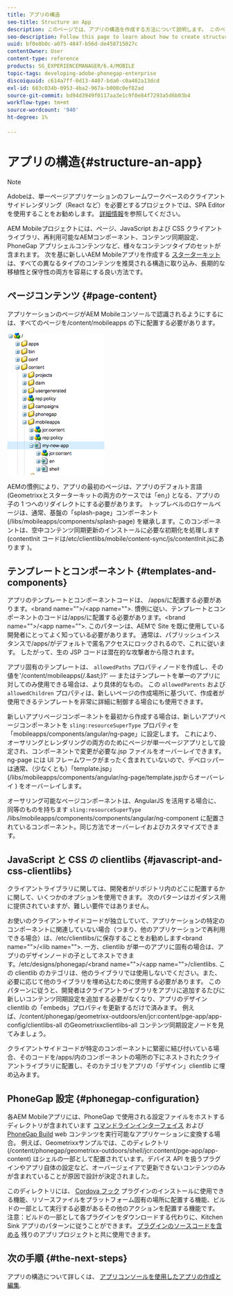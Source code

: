```yaml
---
title: アプリの構造
seo-title: Structure an App
description: このページでは、アプリの構造を作成する方法について説明します。 このページでは、テンプレートとコンポーネントを構築する方法と、JavaScript および CSS Clientlib に関する情報について説明します。
seo-description: Follow this page to learn about how to create structure of an app. This page describes how to structure templates and components along with information on JavaScript and CSS Clientlibs.
uuid: bf0e8b0c-a075-4847-b56d-de458715027c
contentOwner: User
content-type: reference
products: SG_EXPERIENCEMANAGER/6.4/MOBILE
topic-tags: developing-adobe-phonegap-enterprise
discoiquuid: c614a7ff-0d13-4407-bda0-c0a402a13dcd
exl-id: 683c034b-0953-4ba2-967a-b008c0ef82ad
source-git-commit: bd94d3949f0117aa3e1c9f0e84f7293a5d6b03b4
workflow-type: tm+mt
source-wordcount: '940'
ht-degree: 1%

---
```


# アプリの構造{#structure-an-app}

>[!NOTE]
>
>Adobeは、単一ページアプリケーションのフレームワークベースのクライアントサイドレンダリング（React など）を必要とするプロジェクトでは、SPA Editor を使用することをお勧めします。 [詳細情報](/help/sites-developing/spa-overview.md)を参照してください。

AEM Mobileプロジェクトには、ページ、JavaScript および CSS クライアントライブラリ、再利用可能なAEMコンポーネント、コンテンツ同期設定、PhoneGap アプリシェルコンテンツなど、様々なコンテンツタイプのセットが含まれます。 次を基に新しいAEM Mobileアプリを作成する [スターターキット](https://github.com/Adobe-Marketing-Cloud-Apps/aem-phonegap-starter-kit) は、すべての異なるタイプのコンテンツを推奨される構造に取り込み、長期的な移植性と保守性の両方を容易にする良い方法です。

## ページコンテンツ {#page-content}

アプリケーションのページがAEM Mobileコンソールで認識されるようにするには、すべてのページを/content/mobileapps の下に配置する必要があります。

![chlimage_1-52](assets/chlimage_1-52.png)

AEMの慣例により、アプリの最初のページは、アプリのデフォルト言語 (Geometrixxとスターターキットの両方のケースでは「en」) となる、アプリの子の 1 つへのリダイレクトにする必要があります。 トップレベルのロケールページは、通常、基盤の「splash-page」コンポーネント (/libs/mobileapps/components/splash-page) を継承します。このコンポーネントは、空中コンテンツ同期更新のインストールに必要な初期化を処理します (contentInit コードは/etc/clientlibs/mobile/content-sync/js/contentInit.jsにあります )。

## テンプレートとコンポーネント {#templates-and-components}

アプリのテンプレートとコンポーネントコードは、 /apps/に配置する必要があります。&lt;brand name=&quot;&quot;>/&lt;app name=&quot;&quot;>. 慣例に従い、テンプレートとコンポーネントのコードは/apps/に配置する必要があります。&lt;brand name=&quot;&quot;>/&lt;app name=&quot;&quot;>. このパターンは、AEMで Site を既に使用している開発者にとってよく知っている必要があります。 通常は、パブリッシュインスタンスで/apps/がデフォルトで匿名アクセスにロックされるので、これに従います。 したがって、生の JSP コードは潜在的な攻撃者から隠されます。

アプリ固有のテンプレートは、 `allowedPaths` プロパティノードを作成し、その値を&#39;/content/mobileapps(/.&amp;ast;)?&#39;  — またはテンプレートを単一のアプリに対してのみ使用できる場合は、より具体的なもの。 この `allowedParents` および `allowedChildren` プロパティは、新しいページの作成場所に基づいて、作成者が使用できるテンプレートを非常に詳細に制御する場合にも使用できます。

新しいアプリページコンポーネントを最初から作成する場合は、新しいアプリページコンポーネントを `sling:resourceSuperType` プロパティを「mobileapps/components/angular/ng-page」に設定します。 これにより、オーサリングとレンダリングの両方のためにページが単一ページアプリとして設定され、コンポーネントで変更が必要な.jsp ファイルをオーバーレイできます。 ng-page には UI フレームワークがまったく含まれていないので、デベロッパーは通常、（少なくとも）「template.jsp」(/libs/mobileapps/components/angular/ng-page/template.jspからオーバーレイ ) をオーバーレイします。

オーサリング可能なページコンポーネントは、AngularJS を活用する場合に、同等のものを持ちます `sling:resourceSuperType` /libs/mobileapps/components/components/angular/ng-component に配置されているコンポーネント。同じ方法でオーバーレイおよびカスタマイズできます。

## JavaScript と CSS の clientlibs {#javascript-and-css-clientlibs}

クライアントライブラリに関しては、開発者がリポジトリ内のどこに配置するかに関して、いくつかのオプションを使用できます。 次のパターンはガイダンス用に提供されていますが、難しい要件ではありません。

お使いのクライアントサイドコードが独立していて、アプリケーションの特定のコンポーネントに関連していない場合（つまり、他のアプリケーションで再利用できる場合）は、/etc/clientlibs/に保存することをお勧めします&lt;brand name=&quot;&quot;>/&lt;lib name=&quot;&quot;>. 一方、clientlib が単一のアプリに固有の場合は、アプリのデザインノードの子としてネストできます。/etc/designs/phonegap/&lt;brand name=&quot;&quot;>/&lt;app name=&quot;&quot;>/clientlibs. この clientlib のカテゴリは、他のライブラリでは使用しないでください。また、必要に応じて他のライブラリを埋め込むために使用する必要があります。 このパターンに従うと、開発者はクライアントライブラリをアプリに追加するたびに新しいコンテンツ同期設定を追加する必要がなくなり、アプリのデザイン clientlib の「embeds」プロパティを更新するだけで済みます。 例えば、/content/phonegap/geometrixx-outdoors/en/jcr:content/pge-app/app-config/clientlibs-all のGeometrixxclientlibs-all コンテンツ同期設定ノードを見てみましょう。

クライアントサイドコードが特定のコンポーネントに緊密に結び付いている場合、そのコードを/apps/内のコンポーネントの場所の下にネストされたクライアントライブラリに配置し、そのカテゴリをアプリの「デザイン」clientlib に埋め込みます。

## PhoneGap 設定 {#phonegap-configuration}

各AEM Mobileアプリには、PhoneGap で使用される設定ファイルをホストするディレクトリが含まれています [コマンドラインインターフェイス](https://github.com/phonegap/phonegap-cli) および [PhoneGap Build](https://build.phonegap.com/) web コンテンツを実行可能なアプリケーションに変換する場合。 例えば、Geometrixxサンプルでは、このディレクトリ (/content/phonegap/geometrixx-outdoors/shell/jcr:content/pge-app/app-content) はシェルの一部として配置されています。デバイス API を扱うプラグインやアプリ自体の設定など、オーバージェイアで更新できないコンテンツのみが含まれていることが原因で設計が決定されました。

このディレクトリには、 [Cordova フック](https://cordova.apache.org/docs/en/edge/guide_appdev_hooks_index.md.html#Hooks%20Guide) プラグインのインストールに使用できる機能、リソースファイルをプラットフォーム固有の場所に配置する機能、ビルドの一部として実行する必要があるその他のアクションを配置する機能です。 注意：ビルドの一部として各プラグインをダウンロードする代わりに、Kitchen Sink アプリのパターンに従うことができます。 [プラグインのソースコードを含める](https://github.com/blefebvre/aem-phonegap-kitchen-sink/tree/master/content/src/main/content/jcr_root/content/phonegap/kitchen-sink/shell/_jcr_content/pge-app/app-content/phonegap/plugins) 残りのアプリプロジェクトと共に使用できます。

## 次の手順 {#the-next-steps}

アプリの構造について詳しくは、 [アプリコンソールを使用したアプリの作成と編集](/help/mobile/phonegap-apps-console.md).
